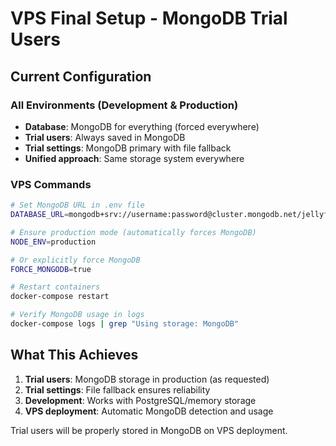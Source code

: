 # VPS Final Setup - MongoDB Trial Users

## Current Configuration

### All Environments (Development & Production)
- **Database**: MongoDB for everything (forced everywhere)
- **Trial users**: Always saved in MongoDB 
- **Trial settings**: MongoDB primary with file fallback
- **Unified approach**: Same storage system everywhere

### VPS Commands

```bash
# Set MongoDB URL in .env file
DATABASE_URL=mongodb+srv://username:password@cluster.mongodb.net/jellyfin_signup

# Ensure production mode (automatically forces MongoDB)
NODE_ENV=production

# Or explicitly force MongoDB
FORCE_MONGODB=true

# Restart containers
docker-compose restart

# Verify MongoDB usage in logs
docker-compose logs | grep "Using storage: MongoDB"
```

## What This Achieves

1. **Trial users**: MongoDB storage in production (as requested)
2. **Trial settings**: File fallback ensures reliability
3. **Development**: Works with PostgreSQL/memory storage
4. **VPS deployment**: Automatic MongoDB detection and usage

Trial users will be properly stored in MongoDB on VPS deployment.